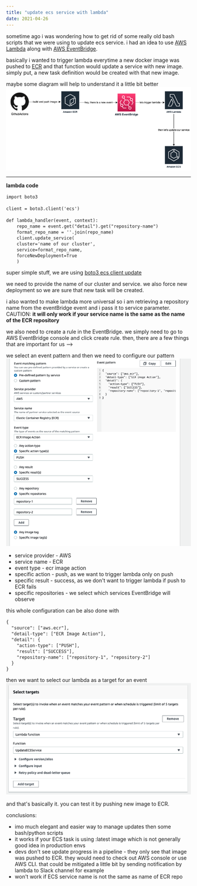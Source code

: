 ```yaml
---
title: "update ecs service with lambda"
date: 2021-04-26
---
```


sometime ago i was wondering how to get rid of some really old bash scripts that we were using to update ecs service.
i had an idea to use [AWS Lambda](https://aws.amazon.com/lambda/) along with [AWS EventBridge](https://aws.amazon.com/eventbridge/).

basically i wanted to trigger lambda everytime a new docker image was pushed to [ECR](https://aws.amazon.com/ecr/) and that function would update a service with new image. simply put, a new task definition would be created with that new image.

maybe some diagram will help to understand it a little bit better
![workflow diagram](../assets/2021-04-19/2021-04-26-[0].png)

---
**lambda code**
```
import boto3

client = boto3.client('ecs')

def lambda_handler(event, context):
    repo_name = event.get("detail").get("repository-name")
    format_repo_name = ''.join(repo_name)    
    client.update_service(
    cluster='name of our cluster',
    service=format_repo_name,
    forceNewDeployment=True
    )
```

super simple stuff, we are using [boto3 ecs client update](https://boto3.amazonaws.com/v1/documentation/api/latest/reference/services/ecs.html#ECS.Client.update_service)

we need to provide the name of our cluster and service. we also force new deployment so we are sure that new task will be created.

i also wanted to make lambda more universal so i am retrieving a repository name from the eventBridge event and i pass it to service parameter. CAUTION: **it will only work if your service name is the same as the name of the ECR repository**

we also need to create a rule in the EventBridge. we simply need to go to AWS EventBridge console and click create rule.
then, there are a few things that are important for us -->

we select an event pattern and then we need to configure our pattern
![event pattern](../assets/2021-04-19/2021-04-26-[1].png)

* service provider - AWS
* service name - ECR
* event type - ecr image action
* specific action - push, as we want to trigger lambda only on push
* specific result - success, as we don't want to trigger lambda if push to ECR fails
* specific repositories - we select which services EventBridge will observe

this whole configuration can be also done with

```
{
  "source": ["aws.ecr"],
  "detail-type": ["ECR Image Action"],
  "detail": {
    "action-type": ["PUSH"],
    "result": ["SUCCESS"],
    "repository-name": ["repository-1", "repository-2"]
  }
}
```

then we want to select our lambda as a target for an event ![lambda target](../assets/2021-04-19/2021-04-26-[2].png)

and that's basically it. you can test it by pushing new image to ECR.

conclusions:

* imo much elegant and easier way to manage updates then some bash/python scripts
* it works if your ECS task is using :latest image which is not generally good idea in production envs
* devs don't see update progress in a pipeline - they only see that image was pushed to ECR. they would need to check out AWS console or use AWS CLI. that could be mitigated a little bit by sending notification by lambda to Slack channel for example
* won't work if ECS service name is not the same as name of ECR repo

